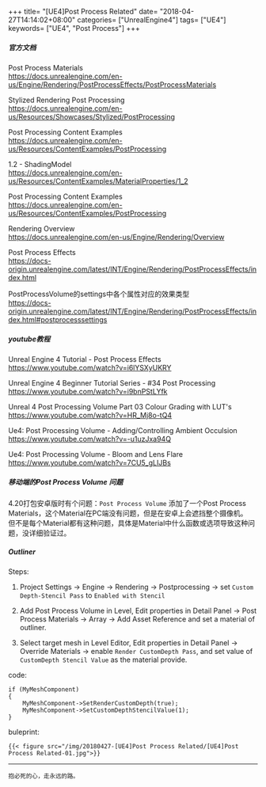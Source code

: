 +++
title= "[UE4]Post Process Related"
date= "2018-04-27T14:14:02+08:00"
categories= ["UnrealEngine4"]
tags= ["UE4"]
keywords= ["UE4", "Post Process"]
+++

##### 官方文档

Post Process Materials  
https://docs.unrealengine.com/en-us/Engine/Rendering/PostProcessEffects/PostProcessMaterials

Stylized Rendering Post Processing  
https://docs.unrealengine.com/en-us/Resources/Showcases/Stylized/PostProcessing

Post Processing Content Examples  
https://docs.unrealengine.com/en-us/Resources/ContentExamples/PostProcessing

1.2 - ShadingModel  
https://docs.unrealengine.com/en-us/Resources/ContentExamples/MaterialProperties/1_2

Post Processing Content Examples  
https://docs.unrealengine.com/en-us/Resources/ContentExamples/PostProcessing

Rendering Overview  
https://docs.unrealengine.com/en-us/Engine/Rendering/Overview

Post Process Effects  
https://docs-origin.unrealengine.com/latest/INT/Engine/Rendering/PostProcessEffects/index.html

PostProcessVolume的settings中各个属性对应的效果类型  
https://docs-origin.unrealengine.com/latest/INT/Engine/Rendering/PostProcessEffects/index.html#postprocesssettings


##### youtube教程

Unreal Engine 4 Tutorial - Post Process Effects  
https://www.youtube.com/watch?v=i6lYSXyUKRY

Unreal Engine 4 Beginner Tutorial Series - #34 Post Processing  
https://www.youtube.com/watch?v=i9bnPStLYfk

Unreal 4 Post Processing Volume Part 03 Colour Grading with LUT's  
https://www.youtube.com/watch?v=HR_Mj8o-tQ4

Ue4: Post Processing Volume - Adding/Controlling Ambient Occulsion  
https://www.youtube.com/watch?v=-u1uzJxa94Q

Ue4: Post Processing Volume - Bloom and Lens Flare  
https://www.youtube.com/watch?v=7CU5_gLIJBs


##### 移动端的Post Process Volume 问题

4.20打包安卓版时有个问题：`Post Process Volume` 添加了一个Post Process Materials，这个Material在PC端没有问题，但是在安卓上会遮挡整个摄像机。  
但不是每个Material都有这种问题，具体是Material中什么函数或选项导致这种问题，没详细验证过。

##### Outliner

Steps:

1. Project Settings -> Engine -> Rendering -> Postprocessing -> set `Custom Depth-Stencil Pass` to `Enabled with Stencil`

2. Add Post Process Volume in Level, Edit properties in Detail Panel -> Post Process Materials -> Array -> Add Asset Reference and set a material of outliner.

3. Select target mesh in Level Editor, Edit properties in Detail Panel -> Override Materials -> enable `Render CustomDepth Pass`, and set value of `CustomDepth Stencil Value` as the material provide.

code:

	if (MyMeshComponent)
	{
		MyMeshComponent->SetRenderCustomDepth(true);
		MyMeshComponent->SetCustomDepthStencilValue(1);
	}
	
buleprint:

	{{< figure src="/img/20180427-[UE4]Post Process Related/[UE4]Post Process Related-01.jpg">}}

***
`抱必死的心，走永远的路。`